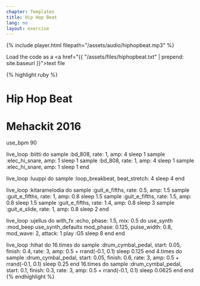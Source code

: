 ```yaml
---
chapter: Templates
title: Hip Hop Beat
lang: no
layout: exercise
---
```


{% include player.html filepath="/assets/audio/hiphopbeat.mp3" %}

Load the code as a <a href="{{ "/assets/files/hiphopbeat.txt" | prepend: site.baseurl }}">text file</a>

{% highlight ruby %}
# Hip Hop Beat
# Mehackit 2016

use_bpm 90

live_loop :biitti do
  sample :bd_808, rate: 1, amp: 4
  sleep 1
  sample :elec_hi_snare, amp: 1
  sleep 1
  sample :bd_808, rate: 1, amp: 4
  sleep 1
  sample :elec_hi_snare, amp: 1
  sleep 1
end

live_loop :luuppi do
  sample :loop_breakbeat, beat_stretch: 4
  sleep 4
end

live_loop :kitaramelodia do
  sample :guit_e_fifths, rate: 0.5, amp: 1.5
  sample :guit_e_fifths, rate: 1, amp: 0.8
  sleep 1.5
  sample :guit_e_fifths, rate: 1.5, amp: 0.8
  sleep 1.5
  sample :guit_e_fifths, rate: 1.4, amp: 0.8
  sleep 3
  sample :guit_e_slide, rate: 1, amp: 0.8
  sleep 2
end

live_loop :ujellus do
  with_fx :echo, phase: 1.5, mix: 0.5 do
    use_synth :mod_beep
    use_synth_defaults mod_phase: 0.125, pulse_width: 0.8, mod_wave: 2, attack: 1
    play :G5
    sleep 8
  end
end

live_loop :hihat do
  16.times do
    sample :drum_cymbal_pedal, start: 0.05, finish: 0.4, rate: 3, amp: 0.5 + rrand(-0.1, 0.1)
    sleep 0.125
  end
  4.times do
    sample :drum_cymbal_pedal, start: 0.05, finish: 0.6, rate: 3, amp: 0.5 + rrand(-0.1, 0.1)
    sleep 0.25
  end
  16.times do
    sample :drum_cymbal_pedal, start: 0.1, finish: 0.3, rate: 3, amp: 0.5 + rrand(-0.1, 0.1)
    sleep 0.0625
  end
end
{% endhighlight %}